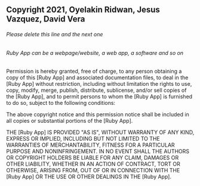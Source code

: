 ## Copyright 2021, Oyelakin Ridwan, Jesus Vazquez, David Vera

###### Please delete this line and the next one
###### Ruby App can be a webpage/website, a web app, a software and so on

Permission is hereby granted, free of charge, to any person obtaining a copy of this [Ruby App] and associated documentation files, to deal in the [Ruby App] without restriction, including without limitation the rights to use, copy, modify, merge, publish, distribute, sublicense, and/or sell copies of the [Ruby App], and to permit persons to whom the [Ruby App] is furnished to do so, subject to the following conditions:

The above copyright notice and this permission notice shall be included in all copies or substantial portions of the [Ruby App].

THE [Ruby App] IS PROVIDED "AS IS", WITHOUT WARRANTY OF ANY KIND, EXPRESS OR IMPLIED, INCLUDING BUT NOT LIMITED TO THE WARRANTIES OF MERCHANTABILITY, FITNESS FOR A PARTICULAR PURPOSE AND NONINFRINGEMENT. IN NO EVENT SHALL THE AUTHORS OR COPYRIGHT HOLDERS BE LIABLE FOR ANY CLAIM, DAMAGES OR OTHER LIABILITY, WHETHER IN AN ACTION OF CONTRACT, TORT OR OTHERWISE, ARISING FROM, OUT OF OR IN CONNECTION WITH THE [Ruby App] OR THE USE OR OTHER DEALINGS IN THE [Ruby App].

